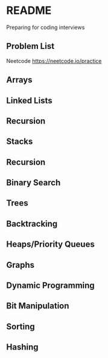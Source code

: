 # README 
Preparing for coding interviews
## Problem List
Neetcode <https://neetcode.io/practice>

## Arrays 
## Linked Lists 
## Recursion 
## Stacks 
## Recursion 
## Binary Search 
## Trees 
## Backtracking 
## Heaps/Priority Queues 
## Graphs 
## Dynamic Programming 
## Bit Manipulation 
## Sorting 
## Hashing 
